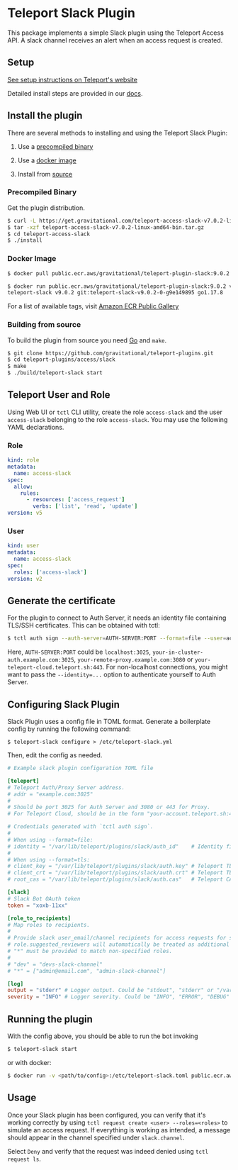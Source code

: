 # Teleport Slack Plugin

This package implements a simple Slack plugin using the Teleport Access API. A slack channel receives an alert when an access request is created.

## Setup

[See setup instructions on Teleport's website](https://goteleport.com/teleport/docs/enterprise/workflow/ssh_approval_slack/)

Detailed install steps are provided in our [docs](https://goteleport.com/docs/enterprise/workflow/ssh-approval-slack/).

## Install the plugin

There are several methods to installing and using the Teleport Slack Plugin:

1. Use a [precompiled binary](#precompiled-binary)

2. Use a [docker image](#docker-image)

3. Install from [source](#building-from-source)

### Precompiled Binary

Get the plugin distribution.

```bash
$ curl -L https://get.gravitational.com/teleport-access-slack-v7.0.2-linux-amd64-bin.tar.gz
$ tar -xzf teleport-access-slack-v7.0.2-linux-amd64-bin.tar.gz
$ cd teleport-access-slack
$ ./install
```

### Docker Image
```bash
$ docker pull public.ecr.aws/gravitational/teleport-plugin-slack:9.0.2
```

```bash
$ docker run public.ecr.aws/gravitational/teleport-plugin-slack:9.0.2 version
teleport-slack v9.0.2 git:teleport-slack-v9.0.2-0-g9e149895 go1.17.8
```

For a list of available tags, visit [Amazon ECR Public Gallery](https://gallery.ecr.aws/gravitational/teleport-plugin-slack)

### Building from source

To build the plugin from source you need [Go](https://go.dev/) and `make`.

```bash
$ git clone https://github.com/gravitational/teleport-plugins.git
$ cd teleport-plugins/access/slack
$ make
$ ./build/teleport-slack start
```



## Teleport User and Role

Using Web UI or `tctl` CLI utility, create the role `access-slack` and the user `access-slack` belonging to the role `access-slack`. You may use the following YAML declarations.

### Role

```yaml
kind: role
metadata:
  name: access-slack
spec:
  allow:
    rules:
      - resources: ['access_request']
        verbs: ['list', 'read', 'update']
version: v5
```

### User

```yaml
kind: user
metadata:
  name: access-slack
spec:
  roles: ['access-slack']
version: v2
```

## Generate the certificate

For the plugin to connect to Auth Server, it needs an identity file containing TLS/SSH certificates. This can be obtained with tctl:

```bash
$ tctl auth sign --auth-server=AUTH-SERVER:PORT --format=file --user=access-slack --out=/var/lib/teleport/plugins/slack/auth_id --ttl=8760h
```

Here, `AUTH-SERVER:PORT` could be `localhost:3025`, `your-in-cluster-auth.example.com:3025`, `your-remote-proxy.example.com:3080` or `your-teleport-cloud.teleport.sh:443`. For non-localhost connections, you might want to pass the `--identity=...` option to authenticate yourself to Auth Server.

## Configuring Slack Plugin

Slack Plugin uses a config file in TOML format. Generate a boilerplate config
by running the following command:

```
$ teleport-slack configure > /etc/teleport-slack.yml
```

Then, edit the config as needed.

```TOML
# Example slack plugin configuration TOML file

[teleport]
# Teleport Auth/Proxy Server address.
# addr = "example.com:3025"
#
# Should be port 3025 for Auth Server and 3080 or 443 for Proxy.
# For Teleport Cloud, should be in the form "your-account.teleport.sh:443".

# Credentials generated with `tctl auth sign`.
#
# When using --format=file:
# identity = "/var/lib/teleport/plugins/slack/auth_id"    # Identity file
#
# When using --format=tls:
# client_key = "/var/lib/teleport/plugins/slack/auth.key" # Teleport TLS secret key
# client_crt = "/var/lib/teleport/plugins/slack/auth.crt" # Teleport TLS certificate
# root_cas = "/var/lib/teleport/plugins/slack/auth.cas"   # Teleport CA certs

[slack]
# Slack Bot OAuth token
token = "xoxb-11xx"

[role_to_recipients]
# Map roles to recipients.
#
# Provide slack user_email/channel recipients for access requests for specific roles. 
# role.suggested_reviewers will automatically be treated as additional email recipients.
# "*" must be provided to match non-specified roles.
#
# "dev" = "devs-slack-channel"
# "*" = ["admin@email.com", "admin-slack-channel"]

[log]
output = "stderr" # Logger output. Could be "stdout", "stderr" or "/var/lib/teleport/slack.log"
severity = "INFO" # Logger severity. Could be "INFO", "ERROR", "DEBUG" or "WARN".
```

## Running the plugin

With the config above, you should be able to run the bot invoking

```bash
$ teleport-slack start
```

or with docker:

```bash
$ docker run -v <path/to/config>:/etc/teleport-slack.toml public.ecr.aws/gravitational/teleport-plugin-slack:9.0.2 start
```

## Usage

Once your Slack plugin has been configured, you can verify that it's working
correctly by using `tctl request create <user> --roles=<roles>` to simulate an
access request. If everything is working as intended, a message should appear
in the channel specified under `slack.channel`.

Select `Deny` and verify that the request was indeed denied using
`tctl request ls`.